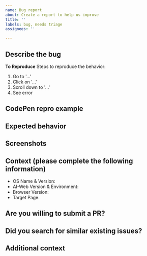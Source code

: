```yaml
---
name: Bug report
about: Create a report to help us improve
title: ''
labels: bug, needs triage
assignees: ''

---
```


## Describe the bug

<!-- A clear and concise description of what the bug is. -->

**To Reproduce**
Steps to reproduce the behavior:

1. Go to '...'
2. Click on '...'
3. Scroll down to '...'
4. See error

## CodePen repro example

<!--
Please provide a reproduction of the bug in a codepen, if possible. Here’s how

* Goto https://codepen.io/ for a starting codepen
* Create a simple example of the page that you have issues with and Export that codepen or give us a link to that codepen.
-->

## Expected behavior

<!-- A clear and concise description of what you expected to happen. -->

## Screenshots

<!-- If applicable, add screenshots to help explain your problem. -->

## Context (please complete the following information)

- OS Name & Version: <!--e.g. Windows 10.0.18363 Build 18363 / macOS Catalina 10.15(19A583)-->
- AI-Web Version & Environment: <!--e.g. 1.140.1 Insider-->
- Browser Version: <!--e.g. Google Chrome 78.0.3904.108 (Official Build) (64-bit)-->
- Target Page: <!--e.g. https://www.bing.com-->

## Are you willing to submit a PR?

<!-- If asked, will you be willing to submit a PR to fix this bug? -->

## Did you search for similar existing issues?

<!-- Did you search for similar issues in our github issues or on [stackoverflow](https://stackoverflow.com/questions/tagged/accessibility-insights) -->

## Additional context

<!-- Add any other context about the problem here. -->
